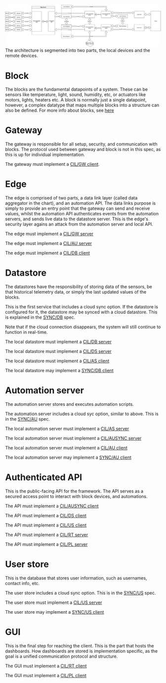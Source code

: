 ![architecture flowchart](/resources/cilivea_architecture_flowchart.svg)
The architecture is segmented into two parts, the local devices and the remote devices.

# Block
The blocks are the fundamental datapoints of a system. These can be sensors like temperature, light, sound, humidity, etc, or actuators like motors, lights, heaters etc.
A block is normally just a single datapoint, however, a complex datatype that maps multiple blocks into a structure can also be defined.
For more info about blocks, see [here](./blocks.md)

# Gateway
The gateway is responsible for all setup, security, and communication with blocks. The protocol used between gateway and block is not in this spec, as this is up for individual implementation.

The gateway must implement a [CIL/GW client](./CIL_GW.md).

# Edge
The edge is comprised of two parts, a data link layer (called data aggregator in the chart), and an automation API.
The data links purpose is simply to provide an entry point that the gateway can send and receive values, whilst the automation API authenticates events from the automation servers, and sends live data to the datastore server. This is the edge's security layer agains an attack from the automation server and local API.

The edge must implement a [CIL/GW server](./CIL_GW.md)

The edge must implement a [CIL/AU server](./CIL_AU.md)

The edge must implement a [CIL/DB client](./CIL_DB.md)

# Datastore
The datastores have the responsibility of storing data of the sensors, be that historical telemetry data, or simply the last updated values of the blocks.

This is the first service that includes a cloud sync option. If the datastore is configured for it, the datastore may be synced with a cloud datastore. This is explained in the [SYNC/DB](./SYNC_DB.md) spec.

Note that if the cloud connection disappears, the system will still continue to function in real-time.

The local datastore must implement a [CIL/DB server](./CIL_DB.md)

The local datastore must implement a [CIL/DS server](./CIL_DS.md)

The local datastore must implement a [CIL/AS client](./CIL_AS.md)

The local datastore may implement a [SYNC/DB client](./SYNC_DB.md)

# Automation server
The automation server stores and executes automation scripts.

The automation server includes a cloud syc option, similar to above. This is in the [SYNC/AU](./SYNC_AU.md) spec.

The local automation server must implement a [CIL/AS server](./CIL_AS.md)

The local automation server must implement a [CIL/AUSYNC server](./CIL_AUSYNC.md)

The local automation server must implement a [CIL/AU client](./CIL_AU.md)

The local automation server may implement a [SYNC/AU client](./SYNC_AU.md)

# Authenticated API
This is the public-facing API for the framework. The API serves as a secured access point to interact with block devices, and automations.

The API must implement a [CIL/AUSYNC client](./CIL_AUSYNC.md)

The API must implement a [CIL/DS client](./CIL_DS.md)

The API must implement a [CIL/US client](./CIL_US.md)

The API must implement a [CIL/RT server](./CIL_RT.md)

The API must implement a [CIL/PL server](./CIL_PL.md)


# User store
This is the database that stores user information, such as usernames, contact info, etc.

The user store includes a cloud sync option. This is in the [SYNC/US](./SYNC_US.md) spec.

The user store must implement a [CIL/US server](./CIL_US.md)

The user store may implement a [SYNC/US client](./SYNC_US.md)

# GUI
This is the final step for reaching the client. This is the part that hosts the dashboards. How dashboards are stored is implementation specific, as the goal is a unified communication protocol and structure.

The GUI must implement a [CIL/RT client](./CIL_RT.md)

The GUI must implement a [CIL/PL client](./CIL_PL.md)
